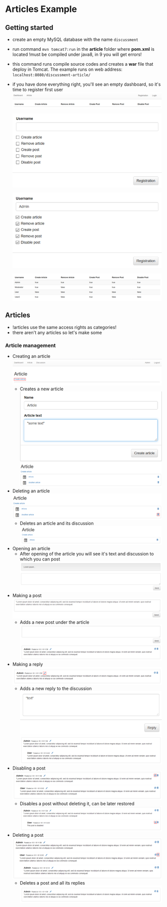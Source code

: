 # Articles Example
## Getting started
 - create an empty MySQL database with the name `discussment`

 - run command `mvn tomcat7:run` in the __article__ folder where __pom.xml__ is located
   !must be compiled under java8, in 9 you will get errors!

 - this command runs compile source codes and creates a __war__ file that deploy in Tomcat. The example runs on web address: `localhost:8080/discussment-article/`

 - if you have done everything right, you'll see an empty dashboard, so it's time to register first user
    ![Empty dashboard](./docs/images/dashboard-empty.png)
       
    ![Registration](./docs/images/registration.png) 
       
    ![Admin permissions](./docs/images/reg-admin.png)
       
    ![Some users added](./docs/images/dashboard.png)
    
## Articles
 - !articles use the same access rights as categories!
 - there aren't any articles so let's make some
### Article management
 - Creating an article
   ![Creating of article](./docs/images/article-page-hl-create.png)
   - Creates a new article
     ![Adding the article](./docs/images/article-new.png) 
     ![Article added](./docs/images/article-list.png)
 - Deleting an article
   ![Deleting an article](./docs/images/article-list-dl-hl.png)
   - Deletes an article and its discussion
     ![Article deleted](./docs/images/article-deleted.png)
 - Opening an article
   - After opening of the article you will see it's text and discussion to which you can post
     ![Article opened](./docs/images/article-text.png)
 - Making a post 
   ![Adding a post](./docs/images/post-new.png)
   - Adds a new post under the article
     ![Post added](./docs/images/post-done.png)
 - Making a reply 
   ![Adding a reply](./docs/images/post-hl-reply.png)
   - Adds a new reply to the discussion
     ![Reply form](./docs/images/post-new-reply.png)
     ![Reply done](./docs/images/post-reply.png)
 - Disabling a post 
   ![Disabling a post](./docs/images/post-hl-disable.png)
   - Disables a post without deleting it, can be later restored
     ![Post disabled](./docs/images/post-hl-enable.png)
 - Deleting a post
  ![Deleting a post](./docs/images/post-hl-delete.png)
   - Deletes a post and all its replies 
     ![Post deleted](./docs/images/post-deleted.png)
